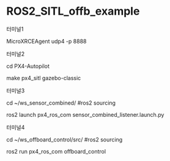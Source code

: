# ROS2_SITL_offb_example

터미널1

MicroXRCEAgent udp4 -p 8888

터미널2

cd PX4-Autopilot

make px4_sitl gazebo-classic

터미널3

cd ~/ws_sensor_combined/
#ros2 sourcing

ros2 launch px4_ros_com sensor_combined_listener.launch.py

터미널4

cd ~/ws_offboard_control/src/
#ros2 sourcing

ros2 run px4_ros_com offboard_control
